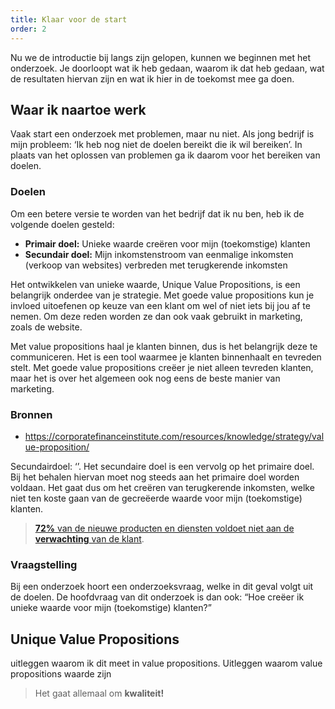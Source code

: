 ```yaml
---
title: Klaar voor de start
order: 2
---
```


Nu we de introductie bij langs zijn gelopen, kunnen we beginnen met het onderzoek. Je doorloopt wat ik heb gedaan, waarom ik dat heb gedaan, wat de resultaten hiervan zijn en wat ik hier in de toekomst mee ga doen. 

## Waar ik naartoe werk
Vaak start een onderzoek met problemen, maar nu niet. Als jong bedrijf is mijn probleem: ‘Ik heb nog niet de doelen bereikt die ik wil bereiken’. In plaats van het oplossen van problemen ga ik daarom voor het bereiken van doelen.

### Doelen
Om een betere versie te worden van het bedrijf dat ik nu ben, heb ik de volgende doelen gesteld:

- **Primair doel:** Unieke waarde creëren voor mijn (toekomstige) klanten
- **Secundair doel:** Mijn inkomstenstroom van eenmalige inkomsten (verkoop van websites) verbreden met terugkerende inkomsten

<bijlage text="het belang van unieke waarde">

Het ontwikkelen van unieke waarde, Unique Value Propositions, is een belangrijk onderdee van je strategie. Met goede value propositions kun je invloed uitoefenen op keuze van een klant om wel of niet iets bij jou af te nemen. Om deze reden worden ze dan ook vaak gebruikt in marketing, zoals de website.

Met value propositions haal je klanten binnen, dus is het belangrijk deze te communiceren. Het is een tool waarmee je klanten binnenhaalt en tevreden stelt. Met goede value propositions creëer je niet alleen tevreden klanten, maar het is over het algemeen ook nog eens de beste manier van marketing.

### Bronnen
-	https://corporatefinanceinstitute.com/resources/knowledge/strategy/value-proposition/

</bijlage>

Secundairdoel: ‘’.
Het secundaire doel is een vervolg op het primaire doel. Bij het behalen hiervan moet nog steeds aan het primaire doel worden voldaan. Het gaat dus om het creëren van terugkerende inkomsten, welke niet ten koste gaan van de gecreëerde waarde voor mijn (toekomstige) klanten.

> [**72%** van de nieuwe producten en diensten voldoet niet aan de **verwachting** van de klant](https://www.youtube.com/watch?v=ReM1uqmVfP0 "Bron: Strategyzer").

### Vraagstelling
Bij een onderzoek hoort een onderzoeksvraag, welke in dit geval volgt uit de doelen. De hoofdvraag van dit onderzoek is dan ook: “Hoe creëer ik unieke waarde voor mijn (toekomstige) klanten?”

## Unique Value Propositions
uitleggen waarom ik dit meet in value propositions. Uitleggen waarom value propositions waarde zijn

> Het gaat allemaal om **kwaliteit!**
